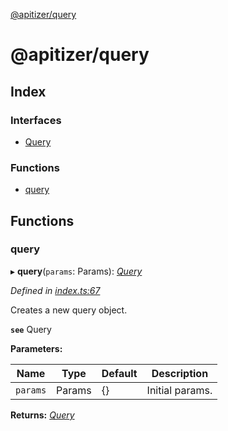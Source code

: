 [@apitizer/query](README.md)

# @apitizer/query

## Index

### Interfaces

* [Query](interfaces/query.md)

### Functions

* [query](README.md#query)

## Functions

###  query

▸ **query**(`params`: Params): *[Query](interfaces/query.md)*

*Defined in [index.ts:67](https://github.com/jeanfortheweb/apitizer/blob/e302cfb/packages/query/src/index.ts#L67)*

Creates a new query object.

**`see`** Query

**Parameters:**

Name | Type | Default | Description |
------ | ------ | ------ | ------ |
`params` | Params | {} | Initial params.  |

**Returns:** *[Query](interfaces/query.md)*
